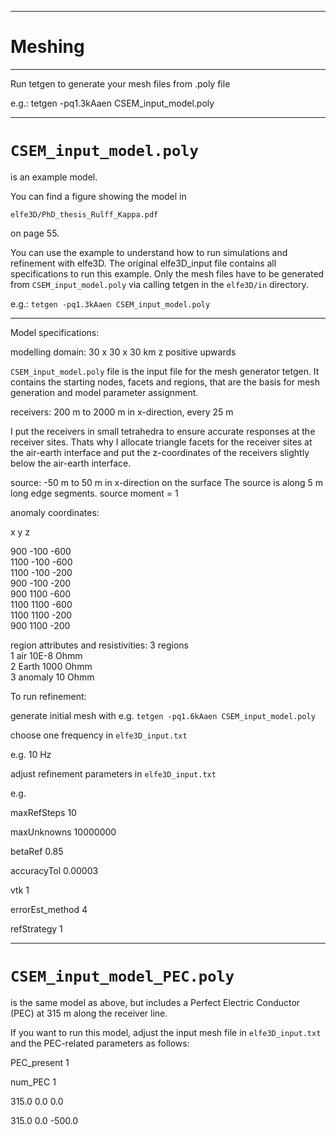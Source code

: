 --------------------------------------------

# Meshing

--------------------------------------------

Run tetgen to generate your mesh files from .poly file

e.g.: tetgen -pq1.3kAaen CSEM_input_model.poly 

--------------------------------------------

# `CSEM_input_model.poly`

is an example model.

You can find a figure showing the model in 

`elfe3D/PhD_thesis_Rulff_Kappa.pdf`

on page 55.

You can use the example to understand how to run
simulations and refinement with elfe3D.
The original elfe3D_input file contains all 
specifications to run this example.
Only the mesh files have to be generated from
`CSEM_input_model.poly` via calling tetgen
in the `elfe3D/in` directory.

e.g.: `tetgen -pq1.3kAaen CSEM_input_model.poly`

--------------------------------------------

Model specifications:

modelling domain: 30 x 30 x 30 km
z positive upwards

`CSEM_input_model.poly` file is the input file 
for the mesh generator tetgen.
It contains the starting nodes, facets and regions, 
that are the basis for mesh generation and model
parameter assignment.

receivers: 200 m to 2000 m in x-direction, every 25 m

I put the receivers in small tetrahedra to ensure accurate
responses at the receiver sites. 
Thats why I allocate triangle facets for the receiver sites
at the air-earth interface
and put the z-coordinates of the receivers slightly below 
the air-earth interface.

source: -50 m to 50 m in x-direction on the surface
The source is along 5 m long edge segments.
source moment = 1

anomaly coordinates: 

x y z

900 -100 -600                            
1100 -100 -600                             
1100 -100 -200                           
900 -100 -200                                                           
900 1100 -600                              
1100 1100 -600                              
1100 1100 -200                              
900 1100 -200  

region attributes and resistivities:
3 regions            
1  air      10E-8 Ohmm              
2  Earth    1000 Ohmm             
3  anomaly  10 Ohmm   


To run refinement:

generate initial mesh with 
e.g. `tetgen -pq1.6kAaen CSEM_input_model.poly` 

choose one frequency in `elfe3D_input.txt`

e.g. 10 Hz

adjust refinement parameters in `elfe3D_input.txt`

e.g. 

maxRefSteps             10

maxUnknowns             10000000  

betaRef                 0.85

accuracyTol             0.00003

vtk                     1

errorEst_method         4

refStrategy             1


--------------------------------------------

# `CSEM_input_model_PEC.poly`
is the same model as above, but includes a Perfect Electric Conductor (PEC) at 315 m along the receiver line.

If you want to run this model, adjust the input mesh file in `elfe3D_input.txt` and the PEC-related parameters as follows:

PEC_present             1

num_PEC                 1

315.0 0.0    0.0

315.0 0.0 -500.0
